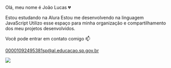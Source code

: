 Olá, meu nome é João Lucas 💔

Estou estudando na Alura
Estou me desenvolvendo na linguagem JavaScript
Utilizo esse espaço para minha organização e compartilhamento dos meu projetos desenvolvidos.

Você pode entrar em contato comigo 📫

00001092495381sp@al.educacao.sp.gov.br

![](https://media1.tenor.com/m/nisaHYy8yAYAAAAd/besito-catlove.gif)
